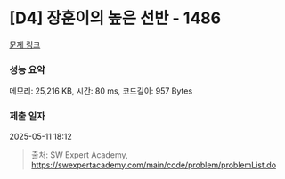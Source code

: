 # [D4] 장훈이의 높은 선반 - 1486 

[문제 링크](https://swexpertacademy.com/main/code/problem/problemDetail.do?contestProbId=AV2b7Yf6ABcBBASw) 

### 성능 요약

메모리: 25,216 KB, 시간: 80 ms, 코드길이: 957 Bytes

### 제출 일자

2025-05-11 18:12



> 출처: SW Expert Academy, https://swexpertacademy.com/main/code/problem/problemList.do
